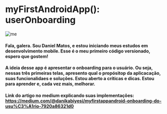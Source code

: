 # myFirstAndroidApp(): userOnboarding
![me](https://media.giphy.com/media/wpnIJGRDEKx1rE5gzN/giphy.gif)

#### Fala, galera. Sou Daniel Matos, e estou iniciando meus estudos em desenvolvimento mobile. Esse é o meu primeiro código versionado, espero que gostem!

#### A ideia desse app é apresentar o onboarding para o usuário. Ou seja, nessas três primeiras telas, apresento qual o propósitop da aplicacação, suas funcionalidaes e soluções. Estou aberto a críticas e dicas. Estou para aprender e, cada vez mais, melhorar. 

#### Link do artigo no medium explicando suas implementações: https://medium.com/@danikabiyesi/myfirstappandroid-onboarding-do-usu%C3%A1rio-7920a86321d0
